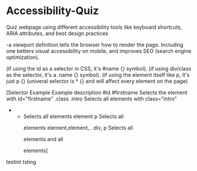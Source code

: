 # Accessibility-Quiz
Quiz webpage using different accessibility tools like keyboard shortcuts, ARIA attributes, and best design practices

-a viewport definition tells the browser how to render the page. Including one betters visual accessibility on mobile, and improves SEO (search engine optimization).

(if using the id as a selector in CSS, it's #name {} symbol).
(if using div/class as the selector, it's a .name {} symbol).
(if using the element itself like p, it's just p {}
(univeral selector is * {} and will affect every element on the page)

[Selector	Example	Example description
#id	#firstname	Selects the element with id="firstname"
.class	.intro	Selects all elements with class="intro"
*	*	Selects all elements
element	p	Selects all <p> elements
element,element,..	div, p	Selects all <div> elements and all <p> elements]


testint tsting
